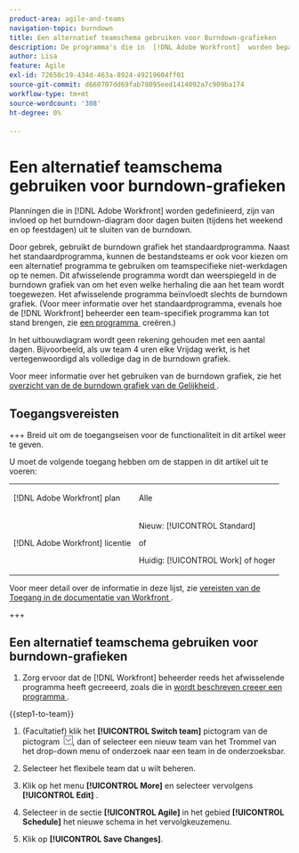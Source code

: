 ```yaml
---
product-area: agile-and-teams
navigation-topic: burndown
title: Een alternatief teamschema gebruiken voor Burndown-grafieken
description: De programma's die in  [!DNL Adobe Workfront]  worden bepaald beïnvloeden de burndown grafiek door dagen van (weekends en vakanties) van de inbraak uit te sluiten.
author: Lisa
feature: Agile
exl-id: 72650c19-434d-463a-8924-49219604ff01
source-git-commit: d660707dd69fab78095eed1414092a7c909ba174
workflow-type: tm+mt
source-wordcount: '308'
ht-degree: 0%

---
```


# Een alternatief teamschema gebruiken voor burndown-grafieken

Planningen die in [!DNL Adobe Workfront] worden gedefinieerd, zijn van invloed op het burndown-diagram door dagen buiten (tijdens het weekend en op feestdagen) uit te sluiten van de burndown.

Door gebrek, gebruikt de burndown grafiek het standaardprogramma. Naast het standaardprogramma, kunnen de bestandsteams er ook voor kiezen om een alternatief programma te gebruiken om teamspecifieke niet-werkdagen op te nemen. Dit afwisselende programma wordt dan weerspiegeld in de burndown grafiek van om het even welke herhaling die aan het team wordt toegewezen. Het afwisselende programma beïnvloedt slechts de burndown grafiek. (Voor meer informatie over het standaardprogramma, evenals hoe de [!DNL Workfront] beheerder een team-specifiek programma kan tot stand brengen, zie [&#x200B; een programma &#x200B;](../../../administration-and-setup/set-up-workfront/configure-timesheets-schedules/create-schedules.md) creëren.)

In het uitbouwdiagram wordt geen rekening gehouden met een aantal dagen. Bijvoorbeeld, als uw team 4 uren elke Vrijdag werkt, is het vertegenwoordigd als volledige dag in de burndown grafiek.

Voor meer informatie over het gebruiken van de burndown grafiek, zie het [&#x200B; overzicht van de de burndown grafiek van de Gelijkheid &#x200B;](../../../agile/use-scrum-in-an-agile-team/burndown/burndown-chart-overview.md).

## Toegangsvereisten

+++ Breid uit om de toegangseisen voor de functionaliteit in dit artikel weer te geven.

U moet de volgende toegang hebben om de stappen in dit artikel uit te voeren:

<table style="table-layout:auto"> 
 <col> 
 </col> 
 <col> 
 </col> 
 <tbody> 
  <tr> 
   <td role="rowheader">[!DNL Adobe Workfront] plan</td> 
   <td> <p>Alle</p> </td> 
  </tr> 
  <tr> 
   <td role="rowheader">[!DNL Adobe Workfront] licentie</td> 
   <td> <p>Nieuw: [!UICONTROL Standard]</p> 
   of
   <p>Huidig: [!UICONTROL Work] of hoger</p> </td> 
  </tr>
 </tbody> 
</table>

Voor meer detail over de informatie in deze lijst, zie [&#x200B; vereisten van de Toegang in de documentatie van Workfront &#x200B;](/help/quicksilver/administration-and-setup/add-users/access-levels-and-object-permissions/access-level-requirements-in-documentation.md).

+++

## Een alternatief teamschema gebruiken voor burndown-grafieken

1. Zorg ervoor dat de [!DNL Workfront] beheerder reeds het afwisselende programma heeft gecreeerd, zoals die in [&#x200B; wordt beschreven creeer een programma &#x200B;](../../../administration-and-setup/set-up-workfront/configure-timesheets-schedules/create-schedules.md).

{{step1-to-team}}

1. (Facultatief) klik het **[!UICONTROL Switch team]** pictogram van de pictogram ![&#x200B; Schakelaar teampictogram &#x200B;](assets/switch-team-icon.png), dan of selecteer een nieuw team van het Trommel van het drop-down menu of onderzoek naar een team in de onderzoeksbar.

1. Selecteer het flexibele team dat u wilt beheren.
1. Klik op het menu **[!UICONTROL More]** en selecteer vervolgens **[!UICONTROL Edit]** .

1. Selecteer in de sectie **[!UICONTROL Agile]** in het gebied **[!UICONTROL Schedule]** het nieuwe schema in het vervolgkeuzemenu.

1. Klik op **[!UICONTROL Save Changes]**.
